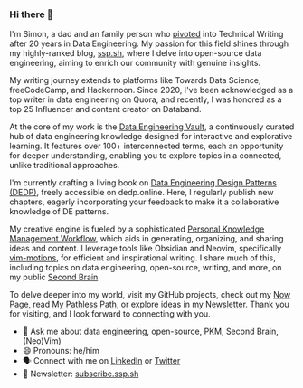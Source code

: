 ### Hi there 👋

I'm Simon, a dad and an family person who [pivoted](https://youtu.be/dNASkBuhPy0) into Technical Writing after 20 years in Data Engineering. My passion for this field shines through my highly-ranked blog, [ssp.sh](https://www.ssp.sh/), where I delve into open-source data engineering, aiming to enrich our community with genuine insights.

My writing journey extends to platforms like Towards Data Science, freeCodeCamp, and Hackernoon. Since 2020, I've been acknowledged as a top writer in data engineering on Quora, and recently, I was honored as a top 25 Influencer and content creator on Databand.

At the core of my work is the [Data Engineering Vault](https://www.ssp.sh/brain/data-engineering/), a continuously curated hub of data engineering knowledge designed for interactive and explorative learning. It features over 100+ interconnected terms, each an opportunity for deeper understanding, enabling you to explore topics in a connected, unlike traditional approaches.

I'm currently crafting a living book on [Data Engineering Design Patterns (DEDP)](https://www.dedp.online/), freely accessible on dedp.online. Here, I regularly publish new chapters, eagerly incorporating your feedback to make it a collaborative knowledge of DE patterns.

My creative engine is fueled by a sophisticated [Personal Knowledge Management Workflow](https://www.ssp.sh/blog/pkm-workflow-for-a-deeper-life/), which aids in generating, organizing, and sharing ideas and content. I leverage tools like Obsidian and Neovim, specifically [vim-motions](https://www.ssp.sh/blog/why-using-neovim-data-engineer-and-writer-2023/), for efficient and inspirational writing. I share much of this, including topics on data engineering, open-source, writing, and more, on my public [Second Brain](https://www.ssp.sh/brain/second-brain/).

To delve deeper into my world, visit my GitHub projects, check out my [Now Page](https://now.ssp.sh/), read [My Pathless Path](https://www.ssp.sh/blog/finding-my-pathless-path/), or explore ideas in my [Newsletter](https://newsletter.ssp.sh/). Thank you for visiting, and I look forward to connecting with you.

- 💬 Ask me about data engineering, open-source, PKM, Second Brain, (Neo)Vim)
- 😄 Pronouns: he/him
- 🗣 Connect with me on [LinkedIn](https://www.linkedin.com/in/sspaeti/) or [Twitter](https://twitter.com/sspaeti)
- 📩 Newsletter: [subscribe.ssp.sh](https://subscribe.ssp.sh/)

<!-- Does not include sspaeti-com organization where all my stars are :)

<p align="left"> 
  <img alt="Top Langs" height="150px" src="https://github-readme-stats.vercel.app/api/top-langs/?username=sspaeti&layout=compact&show_icons=true&theme=gruvbox&count_private=true" />
  <img alt="github stats" height="150px" src="https://github-readme-stats.vercel.app/api?username=sspaeti&theme=gruvbox&show_icons=true&count_private=true" />
</p>

![](second-brain-ssp.jpeg)
-->
